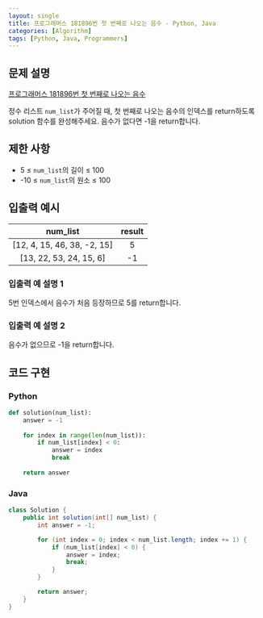 ```yaml
---
layout: single
title: 프로그래머스 181896번 첫 번째로 나오는 음수 - Python, Java
categories: [Algorithm]
tags: [Python, Java, Programmers]
---
```


## 문제 설명
[프로그래머스 181896번 첫 번째로 나오는 음수](https://school.programmers.co.kr/learn/courses/30/lessons/181896)

정수 리스트 `num_list`가 주어질 때, 첫 번째로 나오는 음수의 인덱스를 return하도록 solution 함수를 완성해주세요. 음수가 없다면 -1을 return합니다.

## 제한 사항

* 5 ≤ `num_list`의 길이 ≤ 100
* -10 ≤ `num_list`의 원소 ≤ 100

## 입출력 예시

|           num_list            | 	result |
|:-----------------------------:|:-------:|
| \[12, 4, 15, 46, 38, -2, 15\] |   	5    |
|   \[13, 22, 53, 24, 15, 6\]   |   	-1   |

### 입출력 예 설명 1

5번 인덱스에서 음수가 처음 등장하므로 5를 return합니다.

### 입출력 예 설명 2

음수가 없으므로 -1을 return합니다.

## 코드 구현

### Python

```python
def solution(num_list):
    answer = -1
    
    for index in range(len(num_list)):
        if num_list[index] < 0:
            answer = index
            break
    
    return answer
```

### Java

```java
class Solution {
    public int solution(int[] num_list) {
        int answer = -1;

        for (int index = 0; index < num_list.length; index += 1) {
            if (num_list[index] < 0) {
                answer = index;
                break;
            }
        }

        return answer;
    }
}
```